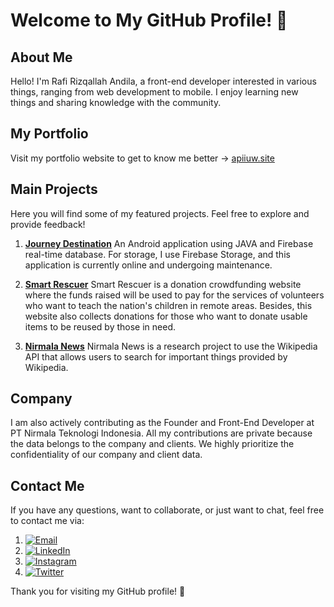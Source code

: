 # Welcome to My GitHub Profile! 👋

## About Me
Hello! I'm Rafi Rizqallah Andila, a front-end developer interested in various things, ranging from web development to mobile. I enjoy learning new things and sharing knowledge with the community.

## My Portfolio
Visit my portfolio website to get to know me better -> [apiiuw.site](https://apiiuw.site)

## Main Projects
Here you will find some of my featured projects. Feel free to explore and provide feedback!

1. **[Journey Destination](https://github.com/apiiuw/JDAplikasi)**
   An Android application using JAVA and Firebase real-time database. For storage, I use Firebase Storage, and this application is currently online and undergoing maintenance.
   
3. **[Smart Rescuer](https://github.com/apiiuw/penyelamat-pintar)**
   Smart Rescuer is a donation crowdfunding website where the funds raised will be used to pay for the services of volunteers who want to teach the nation's children in remote areas. Besides, this website also collects donations for those who want to donate usable items to be reused by those in need.
   
5. **[Nirmala News](https://github.com/apiiuw/nirmala-news)**
   Nirmala News is a research project to use the Wikipedia API that allows users to search for important things provided by Wikipedia.

## Company
I am also actively contributing as the Founder and Front-End Developer at PT Nirmala Teknologi Indonesia. All my contributions are private because the data belongs to the company and clients. We highly prioritize the confidentiality of our company and client data.

## Contact Me
If you have any questions, want to collaborate, or just want to chat, feel free to contact me via:
1. [![Email](https://img.shields.io/badge/Instagram-raffiirz-orange)](mailto:rafirizqallahandilla@gmail.com)
2. [![LinkedIn](https://img.shields.io/badge/LinkedIn-raffiirz-blue)](https://linkedin.com/in/raffiirz)
3. [![Instagram](https://img.shields.io/badge/Instagram-raffiirz-orange)](https://instagram.com/raffiirz)
4. [![Twitter](https://img.shields.io/badge/Twitter-raffirzq-blue)](https://x.com/raffirzq)

Thank you for visiting my GitHub profile! 🚀
